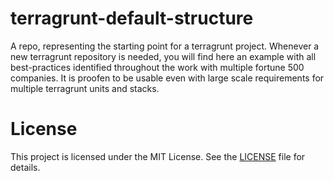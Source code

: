 # terragrunt-default-structure
A repo, representing the starting point for a terragrunt project. Whenever a new terragrunt repository is needed, you will find here an example with all best-practices identified throughout the work with multiple fortune 500 companies. It is proofen to be usable even with large scale requirements for multiple terragrunt units and stacks.

# License
This project is licensed under the MIT License.
See the [LICENSE](./LICENSE) file for details.
